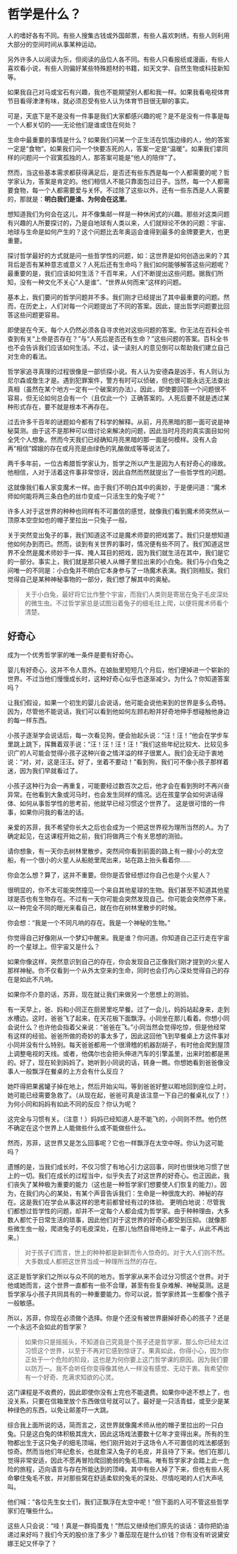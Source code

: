 # 哲学是什么？

人的嗜好各有不同。有些人搜集古钱或外国邮票，有些人喜欢刺绣，有些人则利用大部分的空间时间从事某种运动。

另外许多人以阅读为乐，但阅读的品位人各不同。有些人只看报纸或漫画，有些人喜欢看小说，有些人则偏好某些特殊题材的书籍，如天文学、自然生物或科技新知等。

如果我自己对马或宝石有兴趣，我也不能期望别人都和我一样。如果我看电视体育节目看得津津有味，就必须忍受有些人认为体育节目很无聊的事实。

可是，天底下是不是没有一件事是我们大家都感兴趣的呢？是不是没有一件事是每一个人都关切的——无论他们是谁或住在何处？

生命中最重要的事情是什么？如果我们问某一个正生活在饥饿边缘的人，他的答案一定是“食物”。如果我们问一个快要冻死的人，答案一定是“温暖”。如果我们拿同样的问题问一个寂寞孤独的人，那答案可能是“他人的陪伴”了。

然而，当这些基本需求都获得满足后，是否还有些东西是每一个人都需要的呢？哲学家认为，答案是肯定的。他们相信人不能只靠面包过日子。当然，每一个人都需要食物，每一个人都需要爱与关怀。不过除了这些以外，还有一些东西是人人需要的，那就是：**明白我们是谁、为何会在这里**。

想知道我们为何会在这儿，并不像集邮一样是一种休闲式的兴趣。那些对这类问题有兴趣的人所要探讨的，乃是自地球有人类以来，人们就辩论不休的问题：宇宙、地球与生命是如何产生的？这个问题比去年奥运会谁得到最多的金牌要更大，也更重要。

探讨哲学最好的方式就是问一些哲学性的问题，如：这世界是如何创造出来的？其背后是否有某种意志或意义？人死后还有生命吗？我们如何能够解答这些问题呢？最重要的是，我们应该如何生活？千百年来，人们不断提出这些问题。据我们所知，没有一种文化不关心“人是谁”、“世界从何而来”这样的问题。

基本上，我们要问的哲学问题并不多。我们刚才已经提出了其中最重要的问题。然而，在历史上，人们对每一个问题提出了不同的答案。因此，提出哲学问题要比回答这些问题更容易。

即使是在今天，每个人仍然必须各自寻求他对这些问题的答案。你无法在百科全书查到有关“上帝是否存在？”与“人死后是否还有生命？”这些问题的答案。百科全书也不会告诉我们应该如何生活。不过，读一读别人的意见倒可以帮助我们建立自己对生命的看法。

哲学家追寻真理的过程很像是一部侦探小说。有人认为安德森是凶手，有人则认为尼尔森或詹生才是。遇到犯罪案件，警方有时可以侦破，但也很可能永远无法查出真相（虽然在某个地方一定有一个破案的办法）。因此，即使要回答一个问题很不容易，但无论如何总会有一个（且仅此一个）正确答案的。人死后要不就是透过某种形式存在，要不就是根本不再存在。

过去许多千百年的谜题如今都有了科学的解释。从前，月亮黑暗的那一面可说是神秘莫测。由于这不是那种可以借讨论来解决的问题，因此当时月亮的真实面目如何全凭个人想象。然而今天我们已经确知月亮黑暗的那一面是何模样。没有人会再“相信”嫦娥的存在或月亮是由绿色的乳酪做成等等说法了。

两千多年前，一位古希腊哲学家认为，哲学之所以产生是因为人有好奇心的缘故。他相信，人对于活着这件事非常惊讶，因此自然而然就提出了一些哲学性的问题。

这就像我们看人家变魔术一样。由于我们不明白其中的奥妙，于是便问道：“魔术师如何能将两三条白色的丝巾变成一只活生生的兔子呢？”

许多人对于这世界的种种也同样有不可置信的感觉，就像我们看到魔术师突然从一顶原本空空如也的帽子里拉出一只兔子一般。

关于突然变出兔子的事，我们知道这不过是魔术师耍的把戏罢了。我们只是想知道他如何办到而已。然而，谈到有关世界的事时，情况便有些不同了。我们知道这世界不全然是魔术师妙手一挥、掩人耳目的把戏，因为我们就生活在其中，我们是它的一部分。事实上，我们就是那只被人从帽子里拉出来的小白兔。我们与小白兔之间唯一的不同是：小白兔并不明白它本身参与了一场魔术表演。我们则相反。我们觉得自己是某种神秘事物的一部分，我们想了解其中的奥秘。

> 关于小白兔，最好将它比作整个宇宙，而我们人类则是寄居在兔子毛皮深处的微生虫。不过哲学家总是试图沿着兔子的细毛往上爬，以便将魔术师看个清楚。

## 好奇心

成为一个优秀哲学家的唯一条件是要有好奇心。

婴儿有好奇心，这并不令人意外。在娘胎里短短几个月后，他们便掉进一个崭新的世界。不过当他们慢慢成长时，这种好奇心似乎也逐渐减少。为什么？你知道答案吗？

让我们假设，如果一个初生的婴儿会说话，他可能会说他来到的世界是多么奇特。因为，尽管他不能说话，我们可以看到他如何左顾右盼并好奇地伸手想碰触他身边的每一样东西。

小孩子逐渐学会说话后，每一次看见狗，便会抬起头说：“汪！汪！”他会在学步车里跳上跳下，挥舞着双手说：“汪！汪！汪！汪！”我们这些年纪比较大、比较见多识广的人可能会觉得小孩子这种兴奋之情洋溢的样子很累人。我们会无动于衷地说：“对，对，这是汪汪。好了，坐着不要动！”看到狗，我们可不像小孩子那样着迷，因为我们早就看过了。

小孩子这种行为会一再重复，可能要经过数百次之后，他才会在看到狗时不再兴奋异常。在他看到大象或河马时，也会发生同样的情况。远在孩童学会如何讲话得体、如何从事哲学性的思考前，他就早已经习惯这个世界了。
这是很可惜的一件事，如果你问我的看法的话。

亲爱的苏菲，我不希望你长大之后也会成为一个把这世界视为理所当然的人。为了确定起见，在这课程开始之前，我们将做两三个有关思想的测验。

请你想象，有一天你去树林里散步。突然间你看到前面的路上有一艘小小的太空船，有一个很小的火星人从船舱里爬出来，站在路上抬头看着你……

你会怎么想？算了，这并不重要。但你是否曾经想过你自己也是个火星人？

很明显的，你不太可能突然撞见一个来自其他星球的生物。我们甚至不知道其他星球是否也有生物存在。不过有一天你可能会突然发现自己。你可能会突然停下来，以一种完全不同的眼光来看自己，就在你在树林里散步的时候。

你会想：“我是一个不同凡响的存在。我是一个神秘的生物。”

你觉得自己好像刚从一个梦幻中醒来。我是谁？你问道。你知道自己正行走在宇宙的一个星球上。但宇宙又是什么？

如果你像这样，突然意识到自己的存在，你会发现自己正像我们刚才提到的火星人那样神秘。你不仅看到一个从外太空来的生命，同时也会打内心深处觉得自己的存在是如此不凡响。

如果你不介意的话，苏菲，现在就让我们来做另一个思想上的测验。

有一天早上，爸、妈和小同正在厨房里吃早餐。过了一会儿，妈妈站起身来，走到水槽边。这时，爸爸飞了起来，在天花板下面飘浮。小同坐在那儿看着。你想小同会说什么？也许他会指着父亲说：“爸爸在飞。”小同当然会觉得吃惊，但是他经常有这样的经验。爸爸所做的奇妙的事太多了，因此这回他飞到早餐桌上方这件事对小同并没有什么特别。每天爸爸都用一个很滑稽的机器刮胡子，有时他会爬到屋顶上调整电视的天线。或者，他偶尔也会把头伸进汽车的引擎盖里，出来时脸都是黑的。好了，现在轮到妈妈了。她听到小同说的话，转身一瞧。你想她看到爸爸像没事人一般飘浮在餐桌的上方会有什么反应？

她吓得把果酱罐子掉在地上，然后开始尖叫。等到爸爸好整以暇地回到座位上时，她可能已经需要急救了。（从现在起，爸爸可真是该注意一下自己的餐桌礼仪了！）为何小同和妈妈有如此不同的反应？你认为呢？

这完全与习惯有关。（注意！）妈妈已经知道人是不能飞的，小同则不然。他仍然不确定在这个世界上人能做些什么或不能做些什么。

然而，苏菲，这世界又是怎么回事呢？它也一样飘浮在太空中呀。你认为这可能吗？

遗憾的是，当我们成长时，不仅习惯了有地心引力这回事，同时也很快地习惯了世上的一切。我们在成长的过程当中，似乎失去了对这世界的好奇心。也正因此，我们丧失了某种极为重要的能力（这也是一种哲学家们想要使人们恢复的能力）。因为，在我们内心的某处，有某个声音告诉我们：生命是一种很庞大的、神秘的存在。这是我们在学会从事这样的思考前都曾经有过的体验。
更明白地说：尽管我们都想过哲学性的问题，却并不一定每个人都会成为哲学家。由于种种理由，大多数人都忙于日常生活的琐事，因此他们对于这世界的好奇心都受到压抑。（就像那些微生虫一般，爬进兔子的毛皮深处，在那儿怡然自得地待上一辈子，从此不再出来。）

> 对于孩子们而言，世上的种种都是新鲜而令人惊奇的。对于大人们则不然。大多数成人都把这世界当成一种理所当然的存在。

这正是哲学家们之所以与众不同的地方。哲学家从来不会过分习惯这个世界。对于他或她而言，这个世界一直都有一些不合理，甚至有些复杂难解、神秘莫测。这是哲学家与小孩子共同具有的一种重要能力。你可以说，哲学家终其一生都像个孩子一般敏感。

所以，苏菲，你现在必须做个选择。你是个还没有被世界磨掉好奇心的孩子？还是一个永远不会如此的哲学家？

> 如果你只是摇摇头，不知道自己究竟是个孩子还是哲学家，那么你已经太过习惯这个世界，以至于不再对它感到惊讶了。果真如此，你得小心，因为你正处于一个危险的阶段，这也是为何你要上这门哲学课的原因。因为我们要以防万一。我不会听任你变得像其他人一样没有感觉、无动于衷。我希望你有一个好奇、充满求知欲的心灵。

这门课程是不收费的，因此即使你没有上完也不能退费。如果你中途不想上了，也没关系，只要在信箱里放个东西做信号就可以了。最好是一只活青蛙，或至少是某种绿色的东西，以免让邮差吓一大跳。

综合我上面所说的话，简而言之，这世界就像魔术师从他的帽子里拉出的一只白兔。只是这白兔的体积极其庞大，因此这场戏法要数十亿年才变得出来。所有的生物都出生于这只兔子的细毛顶端，他们刚开始对于这场令人不可置信的戏法都感到惊奇。然而当他们年纪愈长，也就愈深入兔子的毛皮，并且待了下来。他们在那儿觉得非常安适，因此不愿再冒险爬回脆弱的兔毛顶端。唯有哲学家才会踏上此一危险的旅程，迈向语言与存在所能达到的顶峰。其中有些人掉了下来，但也有些人死命攀住兔毛不放，并对那些窝在舒适柔软的兔毛的深处、尽情吃喝的人们大声吼叫。

他们喊：“各位先生女士们，我们正飘浮在太空中呢！”但下面的人可不管这些哲学家们在嚷些什么。

这些人只会说：“哇！真是一群捣蛋鬼！”然后又继续他们原先的谈话：请你把奶油递过来好吗？我们今天的股价涨了多少？番茄现在是什么价钱？你有没有听说黛安娜王妃又怀孕了？
